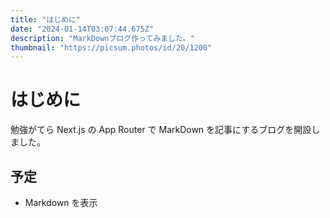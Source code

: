 ```yaml
---
title: "はじめに"
date: "2024-01-14T03:07:44.675Z"
description: "MarkDownブログ作ってみました。"
thumbnail: "https://picsum.photos/id/20/1200"
---
```


# はじめに

勉強がてら Next.js の App Router で MarkDown を記事にするブログを開設しました。

## 予定

- Markdown を表示
